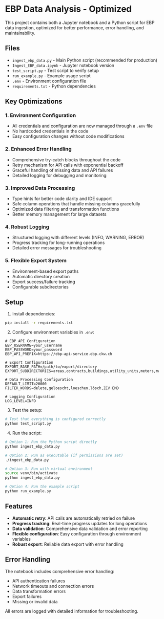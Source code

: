 # EBP Data Analysis - Optimized

This project contains both a Jupyter notebook and a Python script for EBP data ingestion, optimized for better performance, error handling, and maintainability.

## Files

- `ingest_ebp_data.py` - Main Python script (recommended for production)
- `Ingest_EBP_data.ipynb` - Jupyter notebook version
- `test_script.py` - Test script to verify setup
- `run_example.py` - Example usage script
- `.env` - Environment configuration file
- `requirements.txt` - Python dependencies

## Key Optimizations

### 1. Environment Configuration
- All credentials and configuration are now managed through a `.env` file
- No hardcoded credentials in the code
- Easy configuration changes without code modifications

### 2. Enhanced Error Handling
- Comprehensive try-catch blocks throughout the code
- Retry mechanism for API calls with exponential backoff
- Graceful handling of missing data and API failures
- Detailed logging for debugging and monitoring

### 3. Improved Data Processing
- Type hints for better code clarity and IDE support
- Safe column operations that handle missing columns gracefully
- Optimized data filtering and transformation functions
- Better memory management for large datasets

### 4. Robust Logging
- Structured logging with different levels (INFO, WARNING, ERROR)
- Progress tracking for long-running operations
- Detailed error messages for troubleshooting

### 5. Flexible Export System
- Environment-based export paths
- Automatic directory creation
- Export success/failure tracking
- Configurable subdirectories

## Setup

1. Install dependencies:
```bash
pip install -r requirements.txt
```

2. Configure environment variables in `.env`:
```env
# EBP API Configuration
EBP_USERNAME=your_username
EBP_PASSWORD=your_password
EBP_API_PREFIX=https://ebp-api-service.ebp.ckw.ch

# Export Configuration
EXPORT_BASE_PATH=/path/to/export/directory
EXPORT_SUBDIRECTORIES=areas,contracts,buildings,utility_units,meters,managers,profiles

# Data Processing Configuration
DEFAULT_LIMIT=20000
FILTER_WORDS=delete,geloescht,loeschen,lösch,ZEV EMD

# Logging Configuration
LOG_LEVEL=INFO
```

3. Test the setup:
```bash
# Test that everything is configured correctly
python test_script.py
```

4. Run the script:
```bash
# Option 1: Run the Python script directly
python ingest_ebp_data.py

# Option 2: Run as executable (if permissions are set)
./ingest_ebp_data.py

# Option 3: Run with virtual environment
source venv/bin/activate
python ingest_ebp_data.py

# Option 4: Run the example script
python run_example.py
```

## Features

- **Automatic retry**: API calls are automatically retried on failure
- **Progress tracking**: Real-time progress updates for long operations
- **Data validation**: Comprehensive data validation and error reporting
- **Flexible configuration**: Easy configuration through environment variables
- **Robust export**: Reliable data export with error handling

## Error Handling

The notebook includes comprehensive error handling:
- API authentication failures
- Network timeouts and connection errors
- Data transformation errors
- Export failures
- Missing or invalid data

All errors are logged with detailed information for troubleshooting.

